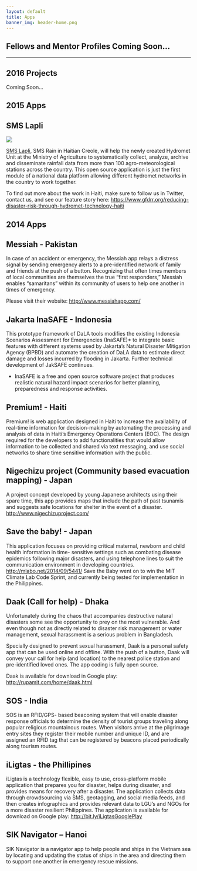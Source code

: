 ```yaml
---
layout: default
title: Apps 
banner_img: header-home.png
---
```



<p><strong><section id="Fellows and Mentor Profiles Coming Soon"></strong>
      <div class="row bg-primary">
        <div>
          <h2>Fellows and Mentor Profiles Coming Soon...</h2>
          </div>
          <hr>
      </div>



2016 Projects
====

Coming Soon...




2015 Apps
====

SMS Lapli
---------

![]({{site.baseurl}}/img/sms-lapli.png)

[SMS Lapli](http://github.com/gfdrr/sms-lapli), SMS Rain in Haitian Creole, will help the newly created Hydromet Unit at the Ministry of Agriculture to systematically collect, analyze, archive and disseminate rainfall data from more than 100 agro-meteorological stations across the country. This open source application is just the first module of a national data platform allowing different hydromet networks in the country to work together.

To find out more about the work in Haiti, make sure to follow us in Twitter, contact us, and see our feature story here: https://www.gfdrr.org/reducing-disaster-risk-through-hydromet-technology-haiti

2014 Apps
---------
Messiah - Pakistan
---------
In case of an accident or emergency, the Messiah app relays a distress signal by sending emergency alerts to a pre-identified network of family and friends at the push of a button. Recognizing that often times members of local communities are themselves the true “first responders,” Messiah enables “samaritans” within its community of users to help one another in times of emergency.
					
Please visit their website: http://www.messiahapp.com/

Jakarta InaSAFE - Indonesia 
---------
This prototype framework of DaLA tools modifies the existing Indonesia Scenarios Assessment for Emergencies (InaSAFE)* to integrate basic features with different systems used by Jakarta’s Natural Disaster Mitigation Agency (BPBD) and automate the creation of DaLA data to estimate direct damage and losses incurred by flooding in Jakarta. Further technical development of JakSAFE continues.	
				
* InaSAFE is a free and open source software project that produces realistic natural hazard impact scenarios for better planning, preparedness and response activities. 

Premium! - Haiti 
---------
Premium! is web application designed in Haiti to increase the availability of real-time information for decision-making by automating the processing and analysis of data in Haiti’s Emergency Operations Centers (EOC). The design required for the developers to add functionalities that would allow information to be collected and shared via text messaging, and use social networks to share time sensitive information with the public. 

Nigechizu project (Community based evacuation mapping) - Japan 
---------
A project concept developed by young Japanese architects using their spare time, this app provides maps that include the path of past tsunamis and suggests safe locations for shelter in the event of a disaster. http://www.nigechizuproject.com/

Save the baby! - Japan 
---------
This application focuses on providing critical maternal, newborn and child health information in time- sensitive settings such as combating disease epidemics following major disasters, and using telephone lines to suit the communication environment in developing countries. http://mlabo.net/2014/09/5441/
Save the Baby went on to win the MIT Climate Lab Code Sprint, and currently being tested for implementation in the Philippines.

Daak (Call for help) - Dhaka 
---------
Unfortunately during the chaos that accompanies destructive natural disasters some see the opportunity to prey on the most vulnerable. And even though not as directly related to disaster risk management or water management, sexual harassment is a serious problem in Bangladesh.
					
Specially designed to prevent sexual harassment, Daak is a personal safety app that can be used online and offline. With the push of a button, Daak will convey your call for help (and location) to the nearest police station and pre-identified loved ones. The app coding is fully open source.
					
Daak is available for download in Google play: http://rupamit.com/home/daak.html

SOS - India
---------
SOS is  an RFID/GPS- based beaconing system that will enable disaster response officials to determine the density of tourist groups traveling along popular religious mountainous routes.  When visitors arrive at the pilgrimage entry sites they register their mobile number and unique ID, and are assigned an RFID tag that can be registered by beacons placed periodically along tourism routes.

iLigtas - the Phillipines 
---------
iLigtas is a technology flexible, easy to use, cross-platform mobile application that prepares you for disaster, helps during disaster, and provides means for recovery after a disaster.
The application collects data through crowdsourcing via SMS, geotagging, and social media feeds, and then creates infographics and provides relevant data to LGU’s and NGOs for a more disaster resilient Philippines.
The application is available for download on Google play: http://bit.ly/iLigtasGooglePlay

SIK Navigator – Hanoi 
---------
SIK Navigator is a navigator app to help people and ships in the Vietnam sea by locating and updating the status of ships in the area and directing them to support one another in emergency rescue missions.



